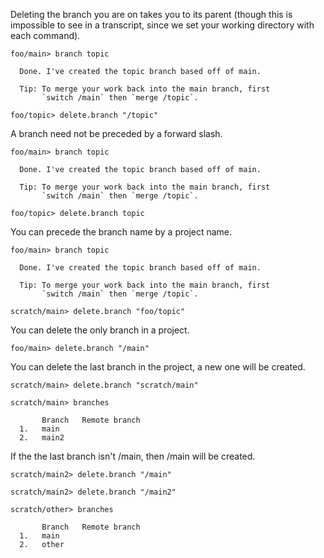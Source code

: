 Deleting the branch you are on takes you to its parent (though this is impossible to see in a transcript, since we set
your working directory with each command).

``` ucm
foo/main> branch topic

  Done. I've created the topic branch based off of main.

  Tip: To merge your work back into the main branch, first
       `switch /main` then `merge /topic`.

foo/topic> delete.branch "/topic"
```

A branch need not be preceded by a forward slash.

``` ucm
foo/main> branch topic

  Done. I've created the topic branch based off of main.

  Tip: To merge your work back into the main branch, first
       `switch /main` then `merge /topic`.

foo/topic> delete.branch topic
```

You can precede the branch name by a project name.

``` ucm
foo/main> branch topic

  Done. I've created the topic branch based off of main.

  Tip: To merge your work back into the main branch, first
       `switch /main` then `merge /topic`.

scratch/main> delete.branch "foo/topic"
```

You can delete the only branch in a project.

``` ucm
foo/main> delete.branch "/main"
```

You can delete the last branch in the project, a new one will be created.

``` ucm
scratch/main> delete.branch "scratch/main"

scratch/main> branches

       Branch   Remote branch
  1.   main     
  2.   main2    
```

If the the last branch isn't /main, then /main will be created.

``` ucm
scratch/main2> delete.branch "/main"

scratch/main2> delete.branch "/main2"

scratch/other> branches

       Branch   Remote branch
  1.   main     
  2.   other    
```
